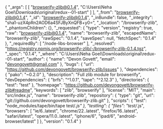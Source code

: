 {
  "_args": [
    [
      "browserify-zlib@0.1.4",
      "C:\\Users\\Neha Goel\\Downloads\\original\\redux--01-start"
    ]
  ],
  "_from": "browserify-zlib@0.1.4",
  "_id": "browserify-zlib@0.1.4",
  "_inBundle": false,
  "_integrity": "sha1-uzX4pRn2AOD6a4SFJByXnQFB+y0=",
  "_location": "/browserify-zlib",
  "_phantomChildren": {},
  "_requested": {
    "type": "version",
    "registry": true,
    "raw": "browserify-zlib@0.1.4",
    "name": "browserify-zlib",
    "escapedName": "browserify-zlib",
    "rawSpec": "0.1.4",
    "saveSpec": null,
    "fetchSpec": "0.1.4"
  },
  "_requiredBy": [
    "/node-libs-browser"
  ],
  "_resolved": "https://registry.npmjs.org/browserify-zlib/-/browserify-zlib-0.1.4.tgz",
  "_spec": "0.1.4",
  "_where": "C:\\Users\\Neha Goel\\Downloads\\original\\redux--01-start",
  "author": {
    "name": "Devon Govett",
    "email": "devongovett@gmail.com"
  },
  "bugs": {
    "url": "https://github.com/devongovett/browserify-zlib/issues"
  },
  "dependencies": {
    "pako": "~0.2.0"
  },
  "description": "Full zlib module for browserify",
  "devDependencies": {
    "brfs": "^1.0.1",
    "tape": "^2.12.3"
  },
  "directories": {
    "test": "test"
  },
  "homepage": "https://github.com/devongovett/browserify-zlib#readme",
  "keywords": [
    "zlib",
    "browserify"
  ],
  "license": "MIT",
  "main": "src/index.js",
  "name": "browserify-zlib",
  "repository": {
    "type": "git",
    "url": "git://github.com/devongovett/browserify-zlib.git"
  },
  "scripts": {
    "test": "node_modules/tape/bin/tape test/*.js"
  },
  "testling": {
    "files": "test/*.js",
    "browsers": [
      "ie/6..latest",
      "chrome/22..latest",
      "firefox/16..latest",
      "safari/latest",
      "opera/11.0..latest",
      "iphone/6",
      "ipad/6",
      "android-browser/latest"
    ]
  },
  "version": "0.1.4"
}
